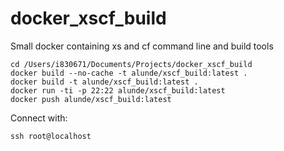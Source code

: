 # docker_xscf_build
Small docker containing xs and cf command line and build tools

```
cd /Users/i830671/Documents/Projects/docker_xscf_build
docker build --no-cache -t alunde/xscf_build:latest .
docker build -t alunde/xscf_build:latest .
docker run -ti -p 22:22 alunde/xscf_build:latest
docker push alunde/xscf_build:latest
```

Connect with:
```
ssh root@localhost
```
